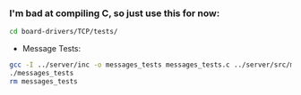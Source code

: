 ### I'm bad at compiling C, so just use this for now:

```sh
cd board-drivers/TCP/tests/
```

- Message Tests:

```sh
gcc -I ../server/inc -o messages_tests messages_tests.c ../server/src/messages.c
./messages_tests
rm messages_tests
```
